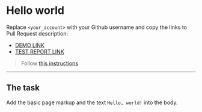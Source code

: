 # Hello world
Replace `<your_account>` with your Github username and copy the links to Pull Request description:
- [DEMO LINK](https://MXMUK.github.io/layout_hello-world/)
- [TEST REPORT LINK](https://MXMUK.github.io/layout_hello-world/report/html_report/)

> Follow [this instructions](https://mate-academy.github.io/layout_task-guideline/#how-to-solve-the-layout-tasks-on-github)
___

## The task
Add the basic page markup and the text `Hello, world!` into the body.
